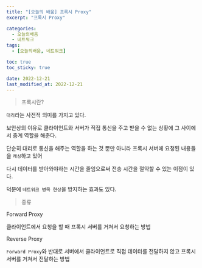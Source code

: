 ```yaml
---
title: "[오늘의 배움] 프록시 Proxy"
excerpt: "프록시 Proxy"

categories:
  - 오늘의배움
  - 네트워크
tags:
  - [오늘의배움, 네트워크]

toc: true
toc_sticky: true

date: 2022-12-21
last_modified_at: 2022-12-21
---
```


> 프록시란?

`대리`라는 사전적 의미를 가지고 있다.

보안상의 이유로 클라이언트와 서버가 직접 통신을 주고 받을 수 없는 상황에 그 사이에서 중계 역할을 해준다.

단순히 대리로 통신을 해주는 역할을 하는 것 뿐만 아니라 프록시 서버에 요청된 내용들을 `캐싱`하고 있어

다시 데이터를 받아와야하는 시간을 줄임으로써 전송 시간을 절약할 수 있는 이점이 있다.

덕분에 `네트워크 병목 현상`을 방지하는 효과도 있다.

> 종류

Forward Proxy

클라이언트에서 요청을 할 때 프록시 서버를 거쳐서 요청하는 방법

Reverse Proxy

`Forward Proxy`와 반대로 서버에서 클라이언트로 직접 데이터를 전달하지 않고 프록시 서버를 거쳐서 전달하는 방법
